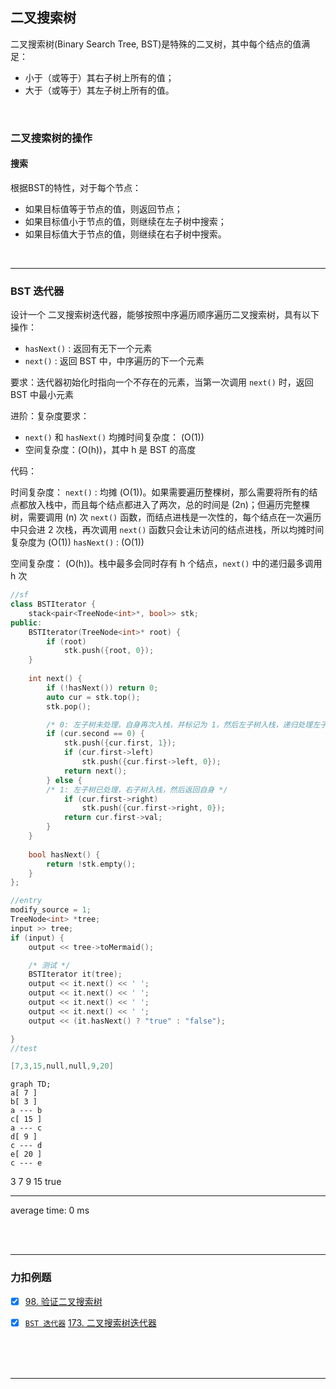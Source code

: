 <!-- @import "/root.css" -->

## 二叉搜索树

二叉搜索树(Binary Search Tree, BST)是特殊的二叉树，其中每个结点的值满足：
- 小于（或等于）其右子树上所有的值；
- 大于（或等于）其左子树上所有的值。

<br>

### 二叉搜索树的操作

#### 搜索

根据BST的特性，对于每个节点：

- 如果目标值等于节点的值，则返回节点；
- 如果目标值小于节点的值，则继续在左子树中搜索；
- 如果目标值大于节点的值，则继续在右子树中搜索。




<br><hr class=short>

### BST 迭代器

设计一个 二叉搜索树迭代器，能够按照中序遍历顺序遍历二叉搜索树，具有以下操作：

- `hasNext()` : 返回有无下一个元素
- `next()` : 返回 BST 中，中序遍历的下一个元素

要求：迭代器初始化时指向一个不存在的元素，当第一次调用 `next()` 时，返回 BST 中最小元素

进阶：复杂度要求：
-  `next()` 和 `hasNext()` 均摊时间复杂度： \(O(1)\)
-  空间复杂度：\(O(h)\)，其中 h 是 BST 的高度

代码：

时间复杂度：
`next()` : 均摊 \(O(1)\)。如果需要遍历整棵树，那么需要将所有的结点都放入栈中，而且每个结点都进入了两次，总的时间是 \(2n\)；但遍历完整棵树，需要调用 \(n\) 次 `next()` 函数，而结点进栈是一次性的，每个结点在一次遍历中只会进 2 次栈，再次调用 `next()` 函数只会让未访问的结点进栈，所以均摊时间复杂度为 \(O(1)\)
`hasNext()` : \(O(1)\)

空间复杂度： \(O(h)\)。栈中最多会同时存有 h 个结点，`next()` 中的递归最多调用 h 次

```cpp {cmd=run}
//sf
class BSTIterator {
    stack<pair<TreeNode<int>*, bool>> stk;
public:
    BSTIterator(TreeNode<int>* root) {
        if (root)
            stk.push({root, 0});
    }
    
    int next() {
        if (!hasNext()) return 0;
        auto cur = stk.top();
        stk.pop();

        /* 0: 左子树未处理，自身再次入栈，并标记为 1，然后左子树入栈，递归处理左子树 */
        if (cur.second == 0) {
            stk.push({cur.first, 1});
            if (cur.first->left)
                stk.push({cur.first->left, 0});
            return next();
        } else {
        /* 1: 左子树已处理，右子树入栈，然后返回自身 */
            if (cur.first->right)
                stk.push({cur.first->right, 0});
            return cur.first->val;
        }
    }
    
    bool hasNext() {
        return !stk.empty();
    }
};
```
```cpp {cmd=run continue hide}
//entry
modify_source = 1;
TreeNode<int> *tree;
input >> tree;
if (input) {
    output << tree->toMermaid();
```
```cpp {cmd=run continue}
    /* 测试 */
    BSTIterator it(tree);
    output << it.next() << ' ';
    output << it.next() << ' ';
    output << it.next() << ' ';
    output << it.next() << ' ';
    output << (it.hasNext() ? "true" : "false");
```
```cpp {cmd=run continue hide}
}
//test
```
```cpp {cmd=run continue modify_source}
[7,3,15,null,null,9,20]
```

<!-- code_chunk_output -->

<div class=code-output> 

```mermaid 
graph TD; 
a[ 7 ] 
b[ 3 ] 
a --- b
c[ 15 ] 
a --- c
d[ 9 ] 
c --- d
e[ 20 ] 
c --- e
``` 
3 7 9 15 true

<hr class=code-hr> average time: 0 ms


</div> 



<!-- /code_chunk_output -->


<br><br><hr class=short>

### 力扣例题

- [x] [98. 验证二叉搜索树](https://leetcode-cn.com/problems/validate-binary-search-tree/)

- [x] [`BST 迭代器`](#bst-迭代器) [173. 二叉搜索树迭代器](https://leetcode-cn.com/problems/binary-search-tree-iterator/)

<br>
<br>
<br>

---

